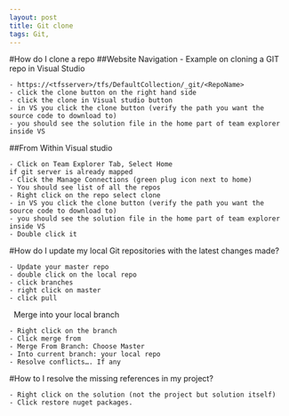 ```yaml
---
layout: post
title: Git clone
tags: Git, 
---
```

#How do I clone a repo
##Website Navigation - 
Example on cloning a GIT repo in Visual Studio
		
	- https://<tfsserver>/tfs/DefaultCollection/_git/<RepoName> 
	- click the clone button on the right hand side
	- click the clone in Visual studio button
	- in VS you click the clone button (verify the path you want the source code to download to)
	- you should see the solution file in the home part of team explorer inside VS
 
		
##From Within Visual studio

	- Click on Team Explorer Tab, Select Home
	if git server is already mapped  
	- Click the Manage Connections (green plug icon next to home) 
	- You should see list of all the repos
	- Right click on the repo select clone
	- in VS you click the clone button (verify the path you want the source code to download to)
	- you should see the solution file in the home part of team explorer inside VS
	- Double click it

#How do I update my local Git repositories with the latest changes made?

	- Update your master repo
	- double click on the local repo
	- click branches
	- right click on master 
	- click pull
 
Merge into your local branch

	- Right click on the branch
	- Click merge from
	- Merge From Branch: Choose Master
	- Into current branch: your local repo
	- Resolve conflicts…. If any

#How to I resolve the missing references in my project?
	
	- Right click on the solution (not the project but solution itself)
	- Click restore nuget packages.
